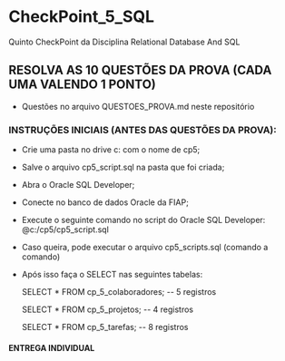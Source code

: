 # CheckPoint_5_SQL
Quinto CheckPoint da Disciplina Relational Database And SQL

## RESOLVA AS 10 QUESTÕES DA PROVA (CADA UMA VALENDO 1 PONTO)
- Questões no arquivo QUESTOES_PROVA.md neste repositório

### INSTRUÇÕES INICIAIS (ANTES DAS QUESTÕES DA PROVA): 
- Crie uma pasta no drive c: com o nome de cp5; 
- Salve o arquivo cp5_script.sql na pasta que foi criada; 
- Abra o Oracle SQL Developer; 
- Conecte no banco de dados Oracle da FIAP; 
- Execute o seguinte comando no script do Oracle SQL Developer: @c:/cp5/cp5_script.sql 
- Caso queira, pode executar o arquivo cp5_scripts.sql (comando a comando) 
- Após isso faça o SELECT nas seguintes tabelas:

  SELECT * FROM cp_5_colaboradores; -- 5 registros 

  SELECT * FROM cp_5_projetos; -- 4 registros   

  SELECT * FROM cp_5_tarefas; -- 8 registros

#### ENTREGA INDIVIDUAL
